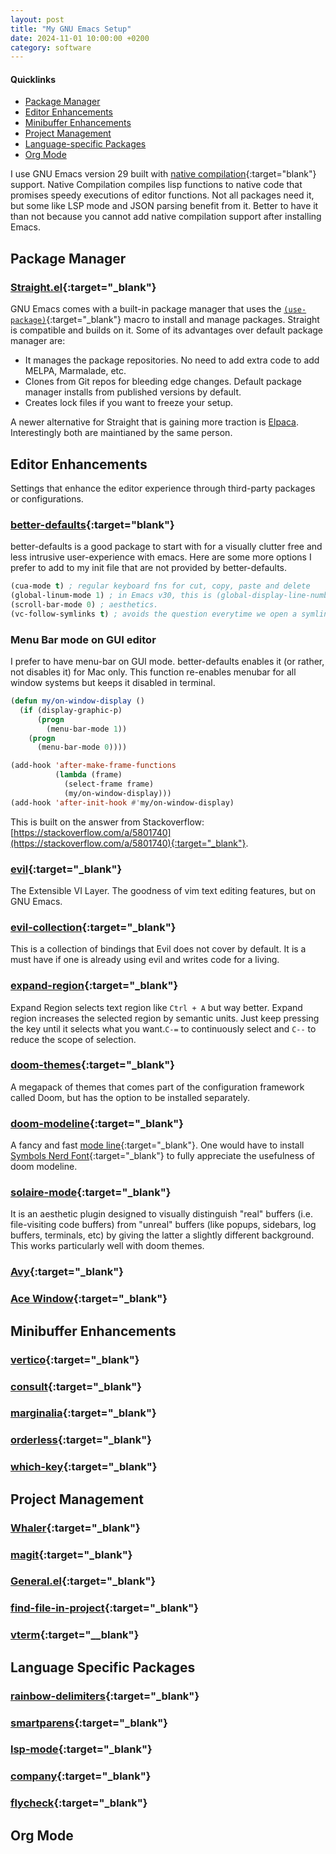 ```yaml
---
layout: post
title: "My GNU Emacs Setup"
date: 2024-11-01 10:00:00 +0200
category: software
---
```


#### Quicklinks
- [Package Manager](#package-manager)
- [Editor Enhancements](#editor-enhancements)
- [Minibuffer Enhancements](#minibuffer-enhancements)
- [Project Management](#project-management)
- [Language-specific Packages](#project-management)
- [Org Mode](#org-mode)

I use GNU Emacs version 29 built with [native compilation](https://www.gnu.org/software/emacs/manual/html_node/elisp/Native-Compilation.html){:target="blank"} support. Native Compilation compiles lisp functions to native code that promises speedy executions of editor functions. Not all packages need it, but some like LSP mode and JSON parsing benefit from it. Better to have it than not because you cannot add native compilation support after installing Emacs.

## Package Manager
### [Straight.el](https://github.com/radian-software/straight.el){:target="_blank"}
GNU Emacs comes with a built-in package manager that uses the [`(use-package)`](https://www.gnu.org/software/emacs/manual/html_node/use-package/index.html){:target="_blank"} macro to install and manage packages. Straight is compatible and builds on it. Some of its advantages over default package manager are:
- It manages the package repositories. No need to add extra code to add MELPA, Marmalade, etc.
- Clones from Git repos for bleeding edge changes. Default package manager installs from published versions by default.
- Creates lock files if you want to freeze your setup.

<div class="callout callout-info">
A newer alternative for Straight that is gaining more traction is <a href="https://github.com/progfolio/elpaca" target="_blank">Elpaca</a>. Interestingly both are maintianed by the same person.
</div>

## Editor Enhancements
Settings that enhance the editor experience through third-party packages or configurations.

### [better-defaults](https://github.com/emacsmirror/better-defaults){:target="blank"}
better-defaults is a good package to start with for a visually clutter free and less intrusive user-experience with emacs. Here are some more options I prefer to add to my init file that are not provided by better-defaults.

```lisp
(cua-mode t) ; regular keyboard fns for cut, copy, paste and delete
(global-linum-mode 1) ; in Emacs v30, this is (global-display-line-numbers-mode t)
(scroll-bar-mode 0) ; aesthetics.
(vc-follow-symlinks t) ; avoids the question everytime we open a symlink of a file.
```

### Menu Bar mode on GUI editor
I prefer to have menu-bar on GUI mode. better-defaults enables it (or rather, not disables it) for Mac only. This function re-enables menubar for all window systems but keeps it disabled in terminal.

```lisp
(defun my/on-window-display ()
  (if (display-graphic-p)
      (progn
        (menu-bar-mode 1))
    (progn
      (menu-bar-mode 0))))

(add-hook 'after-make-frame-functions
          (lambda (frame)
            (select-frame frame)
            (my/on-window-display)))
(add-hook 'after-init-hook #'my/on-window-display)
```

This is built on the answer from Stackoverflow: [https://stackoverflow.com/a/5801740](https://stackoverflow.com/a/5801740){:target="_blank"}.

### [evil](https://github.com/emacs-evil){:target="_blank"}
The Extensible VI Layer. The goodness of vim text editing features, but on GNU Emacs.

### [evil-collection](https://github.com/emacs-evil/evil-collection){:target="_blank"}
This is a collection of bindings that Evil does not cover by default. It is a must have if one is already using evil and writes code for a living.

### [expand-region](https://github.com/magnars/expand-region.el){:target="_blank"}
Expand Region selects text region like `Ctrl + A` but way better. Expand region increases the selected region by semantic units. Just keep pressing the key until it selects what you want.`C-=` to continuously select and `C--` to reduce the scope of selection.

### [doom-themes](https://github.com/doomemacs/themes){:target="_blank"}
A megapack of themes that comes part of the configuration framework called Doom, but has the option to be installed separately. 

### [doom-modeline](https://github.com/seagle0128/doom-modeline){:target="_blank"}
A fancy and fast [mode line](https://www.gnu.org/software/emacs/manual/html_node/emacs/Mode-Line.html){:target="_blank"}. One would have to install [Symbols Nerd Font](https://www.nerdfonts.com/font-downloads){:target="_blank"} to fully appreciate the usefulness of doom modeline. 

### [solaire-mode](https://github.com/hlissner/emacs-solaire-mode){:target="_blank"}
It is an aesthetic plugin designed to visually distinguish "real" buffers (i.e. file-visiting code buffers) from "unreal" buffers (like popups, sidebars, log buffers, terminals, etc) by giving the latter a slightly different background. This works particularly well with doom themes.

### [Avy](){:target="_blank"}

### [Ace Window](){:target="_blank"}

## Minibuffer Enhancements

### [vertico](){:target="_blank"}

### [consult](){:target="_blank"}

### [marginalia](){:target="_blank"}

### [orderless](){:target="_blank"}

### [which-key](https://github.com/justbur/emacs-which-key){:target="_blank"}

## Project Management

### [Whaler](https://github.com/SalOrak/whaler.el){:target="_blank"}

### [magit](https://magit.vc/){:target="_blank"}

### [General.el](https://github.com/noctuid/general.el){:target="_blank"}

### [find-file-in-project](https://github.com/redguardtoo/find-file-in-project){:target="_blank"}

### [vterm](){:target="__blank"}


## Language Specific Packages

### [rainbow-delimiters](){:target="_blank"}

### [smartparens](){:target="_blank"}

### [lsp-mode](){:target="_blank"}

### [company](){:target="_blank"}

### [flycheck](){:target="_blank"}

## Org Mode
 
